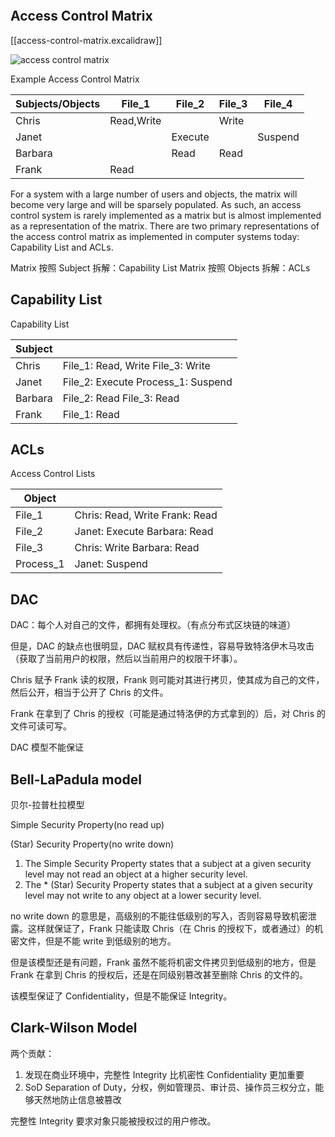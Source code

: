 
```toc
```

## Access Control Matrix

[[access-control-matrix.excalidraw]]

![access control matrix](../drawing/access-control-matrix.excalidraw)


Example Access Control Matrix

| Subjects/Objects | File_1     | File_2  | File_3 | File_4  |
| ---------------- | ---------- | ------- | ------ | ------- |
| Chris            | Read,Write |         | Write  |         |
| Janet            |            | Execute |        | Suspend |
| Barbara          |            | Read    | Read   |         |
| Frank            | Read       |         |        |         |


For a system with a large number of users and objects, the matrix will become very large and will be sparsely populated. As such, an access control system is rarely implemented as a matrix but is almost implemented as a representation of the matrix. There are two primary representations of the access control matrix as implemented in computer systems today: Capability List and ACLs.

Matrix 按照 Subject 拆解：Capability List
Matrix 按照 Objects 拆解：ACLs

## Capability List

Capability List 

| Subject |                                     |
| ------- | ----------------------------------- |
| Chris   | File_1: Read, Write  File_3: Write  |
| Janet   | File_2: Execute  Process_1: Suspend |
| Barbara | File_2: Read  File_3: Read          |
| Frank   | File_1: Read                                    |


## ACLs

Access Control Lists


| Object |                                     |
| ------- | ----------------------------------- |
| File_1   | Chris: Read, Write  Frank: Read  |
| File_2   | Janet: Execute  Barbara: Read |
| File_3 | Chris: Write  Barbara: Read          |
| Process_1   | Janet: Suspend                                   |




## DAC

DAC：每个人对自己的文件，都拥有处理权。（有点分布式区块链的味道）

但是，DAC 的缺点也很明显，DAC 赋权具有传递性，容易导致特洛伊木马攻击（获取了当前用户的权限，然后以当前用户的权限干坏事）。

Chris 赋予 Frank 读的权限，Frank 则可能对其进行拷贝，使其成为自己的文件，然后公开，相当于公开了 Chris 的文件。

Frank 在拿到了 Chris 的授权（可能是通过特洛伊的方式拿到的）后，对 Chris 的文件可读可写。 

DAC 模型不能保证

## Bell-LaPadula model

贝尔-拉普杜拉模型

Simple Security Property(no read up)

(Star) Security Property(no write down) 

1. The Simple Security Property states that a subject at a given security level may not read an object at a higher security level.
2. The * (Star) Security Property states that a subject at a given security level may not write to any object at a lower security level.

no write down 的意思是，高级别的不能往低级别的写入，否则容易导致机密泄露。这样就保证了，Frank 只能读取 Chris（在 Chris 的授权下，或者通过）的机密文件，但是不能 write 到低级别的地方。

但是该模型还是有问题，Frank 虽然不能将机密文件拷贝到低级别的地方，但是 Frank 在拿到 Chris 的授权后，还是在同级别篡改甚至删除 Chris 的文件的。

该模型保证了 Confidentiality，但是不能保证 Integrity。

## Clark-Wilson Model

两个贡献：
1. 发现在商业环境中，完整性 Integrity 比机密性 Confidentiality 更加重要
2. SoD Separation of Duty，分权，例如管理员、审计员、操作员三权分立，能够天然地防止信息被篡改

完整性 Integrity 要求对象只能被授权过的用户修改。